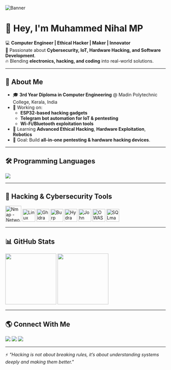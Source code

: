 <!-- Profile Banner -->
![Banner](https://i.ibb.co/ZmT3LPm/hacker-banner.jpg)

# 👋 Hey, I'm **Muhammed Nihal MP**

💻 **Computer Engineer | Ethical Hacker | Maker | Innovator**  
🚀 Passionate about **Cybersecurity, IoT, Hardware Hacking, and Software Development**.  
🔥 Blending **electronics, hacking, and coding** into real-world solutions.  

---

## 🧠 About Me
- 🎓 **3rd Year Diploma in Computer Engineering** @ Madin Polytechnic College, Kerala, India  
- 🔭 Working on:  
  - **ESP32-based hacking gadgets**  
  - **Telegram bot automation for IoT & pentesting**  
  - **Wi-Fi/Bluetooth exploitation tools**
- 🌱 Learning **Advanced Ethical Hacking**, **Hardware Exploitation**, **Robotics**
- 🎯 Goal: Build **all-in-one pentesting & hardware hacking devices**.

---

## 🛠 Programming Languages
<p>
<img src="https://skillicons.dev/icons?i=python,cpp,c,java,php,bash,go,rust,js,html,css" />
</p>

---

## 🔐 Hacking & Cybersecurity Tools
<p>
<!-- Nmap (Highlighted) -->
<img src="https://nmap.org/images/nmap-logo-64px.png" height="50" title="Nmap - Network Scanner" />

<!-- Other tools -->
<img src="https://upload.wikimedia.org/wikipedia/commons/3/35/Tux.svg" height="40" title="Linux" />
<img src="https://upload.wikimedia.org/wikipedia/commons/thumb/e/e5/Ghidra_logo.svg/512px-Ghidra_logo.svg.png" height="40" title="Ghidra" />
<img src="https://www.kali.org/tools/burpsuite/images/burpsuite-logo.svg" height="40" title="Burp Suite" />
<img src="https://www.kali.org/tools/hydra/images/hydra-logo.svg" height="40" title="Hydra" />
<img src="https://www.kali.org/tools/john/images/john-logo.svg" height="40" title="John the Ripper" />
<img src="https://www.kali.org/tools/zaproxy/images/zaproxy-logo.svg" height="40" title="OWASP ZAP" />
<img src="https://www.kali.org/tools/sqlmap/images/sqlmap-logo.svg" height="40" title="SQLmap" />
</p>

---

## 📊 GitHub Stats
<p>
<img src="https://github-readme-stats.vercel.app/api?username=Muhammednihalmp&show_icons=true&theme=radical" height="160" />
<img src="https://github-readme-streak-stats.herokuapp.com/?user=Muhammednihalmp&theme=radical" height="160" />
</p>

---

## 🌎 Connect With Me
<p>
<a href="mailto:muhammadnihalmp955@gmail.com"><img src="https://img.shields.io/badge/Email-D14836?style=for-the-badge&logo=gmail&logoColor=white" /></a>
<a href="https://www.linkedin.com/in/muhammed-nihal-mp-96a346283/"><img src="https://img.shields.io/badge/LinkedIn-0077B5?style=for-the-badge&logo=linkedin&logoColor=white" /></a>
<a href="https://t.me/Muhammed_Nihal_MP"><img src="https://img.shields.io/badge/Telegram-26A5E4?style=for-the-badge&logo=telegram&logoColor=white" /></a>
</p>

---

⚡ *"Hacking is not about breaking rules, it’s about understanding systems deeply and making them better."*
